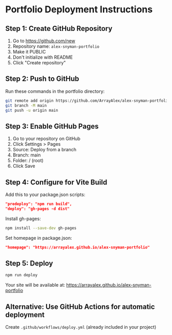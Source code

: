 # Portfolio Deployment Instructions

## Step 1: Create GitHub Repository
1. Go to https://github.com/new
2. Repository name: `alex-snyman-portfolio`
3. Make it PUBLIC
4. Don't initialize with README
5. Click "Create repository"

## Step 2: Push to GitHub
Run these commands in the portfolio directory:

```bash
git remote add origin https://github.com/ArrayAlex/alex-snyman-portfolio.git
git branch -M main
git push -u origin main
```

## Step 3: Enable GitHub Pages
1. Go to your repository on GitHub
2. Click Settings > Pages
3. Source: Deploy from a branch
4. Branch: main
5. Folder: / (root)
6. Click Save

## Step 4: Configure for Vite Build
Add this to your package.json scripts:
```json
"predeploy": "npm run build",
"deploy": "gh-pages -d dist"
```

Install gh-pages:
```bash
npm install --save-dev gh-pages
```

Set homepage in package.json:
```json
"homepage": "https://arrayalex.github.io/alex-snyman-portfolio"
```

## Step 5: Deploy
```bash
npm run deploy
```

Your site will be available at: https://arrayalex.github.io/alex-snyman-portfolio

## Alternative: Use GitHub Actions for automatic deployment
Create `.github/workflows/deploy.yml` (already included in your project)